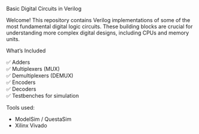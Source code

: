 Basic Digital Circuits in Verilog

Welcome! This repository contains Verilog implementations of some of the most fundamental digital logic circuits. These building blocks are crucial for understanding more complex digital designs, including CPUs and memory units.

What’s Included

✅ Adders  
✅ Multiplexers (MUX)  
✅ Demultiplexers (DEMUX)  
✅ Encoders  
✅ Decoders  
✅ Testbenches for simulation

Tools used: 
- ModelSim / QuestaSim
- Xilinx Vivado
